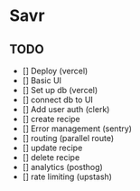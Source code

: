 # Savr

## TODO

- [] Deploy (vercel)
- [] Basic UI
- [] Set up db (vercel)
- [] connect db to UI
- [] Add user auth (clerk)
- [] create recipe
- [] Error management (sentry)
- [] routing (parallel route)
- [] update recipe
- [] delete recipe
- [] analytics (posthog)
- [] rate limiting (upstash)
